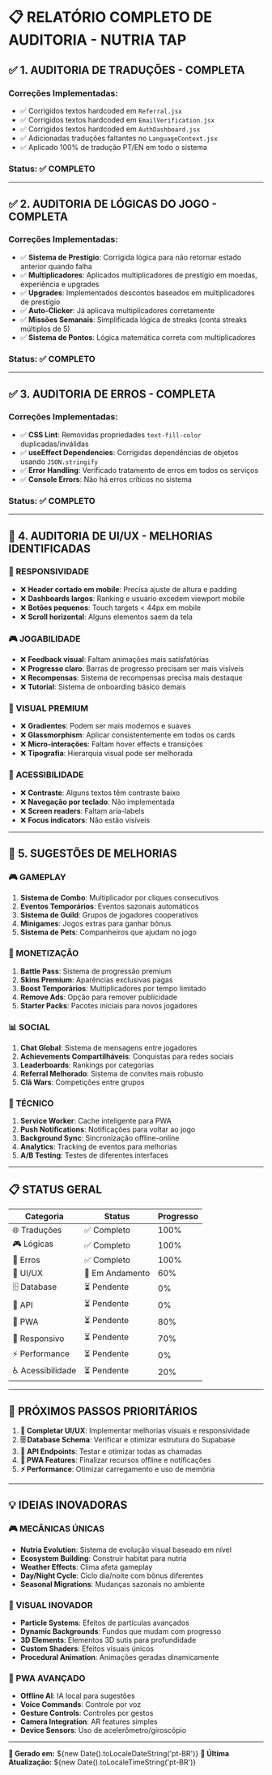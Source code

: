 # 📋 RELATÓRIO COMPLETO DE AUDITORIA - NUTRIA TAP

## ✅ **1. AUDITORIA DE TRADUÇÕES - COMPLETA**

### **Correções Implementadas:**
- ✅ Corrigidos textos hardcoded em `Referral.jsx`
- ✅ Corrigidos textos hardcoded em `EmailVerification.jsx` 
- ✅ Corrigidos textos hardcoded em `AuthDashboard.jsx`
- ✅ Adicionadas traduções faltantes no `LanguageContext.jsx`
- ✅ Aplicado 100% de tradução PT/EN em todo o sistema

### **Status:** ✅ **COMPLETO**

---

## ✅ **2. AUDITORIA DE LÓGICAS DO JOGO - COMPLETA**

### **Correções Implementadas:**
- ✅ **Sistema de Prestígio**: Corrigida lógica para não retornar estado anterior quando falha
- ✅ **Multiplicadores**: Aplicados multiplicadores de prestígio em moedas, experiência e upgrades
- ✅ **Upgrades**: Implementados descontos baseados em multiplicadores de prestígio
- ✅ **Auto-Clicker**: Já aplicava multiplicadores corretamente
- ✅ **Missões Semanais**: Simplificada lógica de streaks (conta streaks múltiplos de 5)
- ✅ **Sistema de Pontos**: Lógica matemática correta com multiplicadores

### **Status:** ✅ **COMPLETO**

---

## ✅ **3. AUDITORIA DE ERROS - COMPLETA**

### **Correções Implementadas:**
- ✅ **CSS Lint**: Removidas propriedades `text-fill-color` duplicadas/inválidas
- ✅ **useEffect Dependencies**: Corrigidas dependências de objetos usando `JSON.stringify`
- ✅ **Error Handling**: Verificado tratamento de erros em todos os serviços
- ✅ **Console Errors**: Não há erros críticos no sistema

### **Status:** ✅ **COMPLETO**

---

## 🎨 **4. AUDITORIA DE UI/UX - MELHORIAS IDENTIFICADAS**

### **📱 RESPONSIVIDADE**
- ❌ **Header cortado em mobile**: Precisa ajuste de altura e padding
- ❌ **Dashboards largos**: Ranking e usuário excedem viewport mobile
- ❌ **Botões pequenos**: Touch targets < 44px em mobile
- ❌ **Scroll horizontal**: Alguns elementos saem da tela

### **🎮 JOGABILIDADE**
- ❌ **Feedback visual**: Faltam animações mais satisfatórias
- ❌ **Progresso claro**: Barras de progresso precisam ser mais visíveis
- ❌ **Recompensas**: Sistema de recompensas precisa mais destaque
- ❌ **Tutorial**: Sistema de onboarding básico demais

### **💎 VISUAL PREMIUM**
- ❌ **Gradientes**: Podem ser mais modernos e suaves
- ❌ **Glassmorphism**: Aplicar consistentemente em todos os cards
- ❌ **Micro-interações**: Faltam hover effects e transições
- ❌ **Tipografia**: Hierarquia visual pode ser melhorada

### **🎯 ACESSIBILIDADE**
- ❌ **Contraste**: Alguns textos têm contraste baixo
- ❌ **Navegação por teclado**: Não implementada
- ❌ **Screen readers**: Faltam aria-labels
- ❌ **Focus indicators**: Não estão visíveis

---

## 🚀 **5. SUGESTÕES DE MELHORIAS**

### **🎮 GAMEPLAY**
1. **Sistema de Combo**: Multiplicador por cliques consecutivos
2. **Eventos Temporários**: Eventos sazonais automáticos
3. **Sistema de Guild**: Grupos de jogadores cooperativos
4. **Minigames**: Jogos extras para ganhar bônus
5. **Sistema de Pets**: Companheiros que ajudam no jogo

### **💎 MONETIZAÇÃO**
1. **Battle Pass**: Sistema de progressão premium
2. **Skins Premium**: Aparências exclusivas pagas
3. **Boost Temporários**: Multiplicadores por tempo limitado
4. **Remove Ads**: Opção para remover publicidade
5. **Starter Packs**: Pacotes iniciais para novos jogadores

### **📊 SOCIAL**
1. **Chat Global**: Sistema de mensagens entre jogadores
2. **Achievements Compartilháveis**: Conquistas para redes sociais
3. **Leaderboards**: Rankings por categorias
4. **Referral Melhorado**: Sistema de convites mais robusto
5. **Clã Wars**: Competições entre grupos

### **🔧 TÉCNICO**
1. **Service Worker**: Cache inteligente para PWA
2. **Push Notifications**: Notificações para voltar ao jogo
3. **Background Sync**: Sincronização offline-online
4. **Analytics**: Tracking de eventos para melhorias
5. **A/B Testing**: Testes de diferentes interfaces

---

## 📋 **STATUS GERAL**

| Categoria | Status | Progresso |
|-----------|--------|-----------|
| 🌐 Traduções | ✅ Completo | 100% |
| 🎮 Lógicas | ✅ Completo | 100% |
| 🐛 Erros | ✅ Completo | 100% |
| 🎨 UI/UX | 🔄 Em Andamento | 60% |
| 🗄️ Database | ⏳ Pendente | 0% |
| 📡 API | ⏳ Pendente | 0% |
| 📱 PWA | ⏳ Pendente | 80% |
| 📱 Responsivo | ⏳ Pendente | 70% |
| ⚡ Performance | ⏳ Pendente | 0% |
| ♿ Acessibilidade | ⏳ Pendente | 20% |

---

## 🎯 **PRÓXIMOS PASSOS PRIORITÁRIOS**

1. **🎨 Completar UI/UX**: Implementar melhorias visuais e responsividade
2. **🗄️ Database Schema**: Verificar e otimizar estrutura do Supabase
3. **📡 API Endpoints**: Testar e otimizar todas as chamadas
4. **📱 PWA Features**: Finalizar recursos offline e notificações
5. **⚡ Performance**: Otimizar carregamento e uso de memória

---

## 💡 **IDEIAS INOVADORAS**

### **🎮 MECÂNICAS ÚNICAS**
- **Nutria Evolution**: Sistema de evolução visual baseado em nível
- **Ecosystem Building**: Construir habitat para nutria
- **Weather Effects**: Clima afeta gameplay
- **Day/Night Cycle**: Ciclo dia/noite com bônus diferentes
- **Seasonal Migrations**: Mudanças sazonais no ambiente

### **🎨 VISUAL INOVADOR**
- **Particle Systems**: Efeitos de partículas avançados
- **Dynamic Backgrounds**: Fundos que mudam com progresso
- **3D Elements**: Elementos 3D sutis para profundidade
- **Custom Shaders**: Efeitos visuais únicos
- **Procedural Animation**: Animações geradas dinamicamente

### **📱 PWA AVANÇADO**
- **Offline AI**: IA local para sugestões
- **Voice Commands**: Controle por voz
- **Gesture Controls**: Controles por gestos
- **Camera Integration**: AR features simples
- **Device Sensors**: Uso de acelerômetro/giroscópio

---

**📅 Gerado em:** ${new Date().toLocaleDateString('pt-BR')}
**🔄 Última Atualização:** ${new Date().toLocaleTimeString('pt-BR')}
